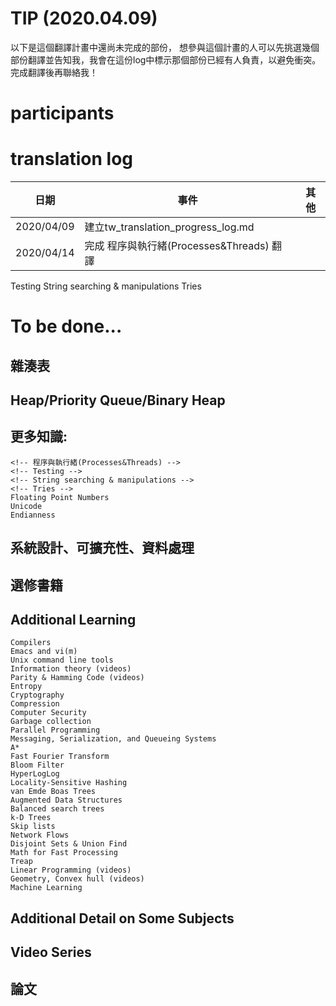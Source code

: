# TIP (2020.04.09)
以下是這個翻譯計畫中還尚未完成的部份，
想參與這個計畫的人可以先挑選幾個部份翻譯並告知我，我會在這份log中標示那個部份已經有人負責，以避免衝突。完成翻譯後再聯絡我！
# participants
# translation log

|  日期 |  事件 |  其他 | 
|---|---|---|
|  2020/04/09 |建立tw_translation_progress_log.md   |   |
|  2020/04/14 |完成  程序與執行緒(Processes&Threads) 翻譯  |   |
Testing
String searching & manipulations
Tries
# To be done...
## 雜湊表
## Heap/Priority Queue/Binary Heap
## 更多知識:
    <!-- 程序與執行緒(Processes&Threads) -->
    <!-- Testing -->
    <!-- String searching & manipulations -->
    <!-- Tries -->
    Floating Point Numbers
    Unicode
    Endianness
## 系統設計、可擴充性、資料處理

## 選修書籍

## Additional Learning
    Compilers
    Emacs and vi(m)
    Unix command line tools
    Information theory (videos)
    Parity & Hamming Code (videos)
    Entropy
    Cryptography
    Compression
    Computer Security
    Garbage collection
    Parallel Programming
    Messaging, Serialization, and Queueing Systems
    A*
    Fast Fourier Transform
    Bloom Filter
    HyperLogLog
    Locality-Sensitive Hashing
    van Emde Boas Trees
    Augmented Data Structures
    Balanced search trees
    k-D Trees
    Skip lists
    Network Flows
    Disjoint Sets & Union Find
    Math for Fast Processing
    Treap
    Linear Programming (videos)
    Geometry, Convex hull (videos)
    Machine Learning
## Additional Detail on Some Subjects
## Video Series
## 論文


